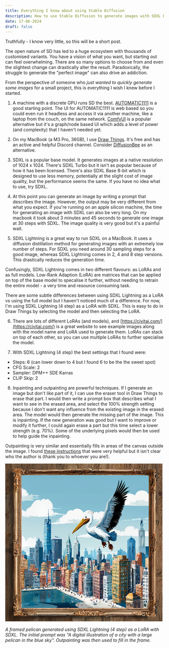 ```yaml
---
title: Everything I know about using Stable Diffusion
description: How to use Stable Diffusion to generate images with SDXL Lighting, LoRAs and Draw Things
date: 17-06-2024
draft: false
---
```


Truthfully - I know very little, so this will be a short post.

The open nature of SD has led to a huge ecosystem with thousands of customised variants. You have a vision of what you want, but starting out can feel overwhelming. There are so many options to choose from and even the slightest change can drastically alter the result. Paradoxically, the struggle to generate the "perfect image" can also drive an addiction.

From the perspective of someone who _just wanted to quickly generate some images_ for a small project, this is everything I wish I knew before I started.

1. A machine with a discrete GPU runs SD the best. [AUTOMATIC1111](https://github.com/AUTOMATIC1111/stable-diffusion-webui) is a good starting point. The UI for AUTOMATIC1111 is web based so you could even run it headless and access it via another machine, like a laptop from the couch, on the same network. [ComfyUI](https://github.com/comfyanonymous/ComfyUI) is a popular alternative but it's a graph/node based UI which adds a level of power (and complexity) that I haven't needed yet.

2. On my MacBook (a M3 Pro, 36GB), I use [Draw Things](https://drawthings.ai/). It's free and has an active and helpful Discord channel. Consider [DiffusionBee](https://diffusionbee.com/) as an alternative.

3. SDXL is a popular base model. It generates images at a native resolution of 1024 x 1024. There's SDXL Turbo but it isn't as popular because of how it has been licensed. There's also SDXL Base 8-bit which is designed to use less memory, potentially at the slight cost of image quality, but the performance seems the same. If you have no idea what to use, try SDXL.

4. At this point you can generate an image by writing a prompt that describes the image. However, the output may be very different from what you expect. If you're running on an apple silicon machine, the time for generating an image with SDXL can also be very long. On my macbook it took about 3 minutes and 45 seconds to generate one image at 30 steps with SDXL. The image quality is very good but it's a painful wait.

5. SDXL Lightning is a great way to run SDXL on a MacBook. It uses a diffusion distillation method for generating images with an extremely low number of steps. For SDXL you need around 30 sampling steps for a good image, whereas SDXL Lightning comes in 2, 4 and 8 step versions. This drastically reduces the generation time.

Confusingly, SDXL Lightning comes in two different flavours: as LoRAs and as full models. Low-Rank Adaption (LoRA) are matrices that can be applied on top of the base model to specalise it further, without needing to retrain the entire model - a very time and resource consuming task.

There are some subtle differences between using SDXL Lightning as a LoRA vs using the full model but I haven't noticed much of a difference. For now, I'm using SDXL Lightning (4 step) as a LoRA with SDXL. This is easy to do in Draw Things by selecting the model and then selecting the LoRA.

6. There are lots of different LoRAs (and models), and [https://civitai.com/](https://civitai.com/) is a great website to see example images along with the model name and LoRA used to generate them. LoRAs can stack on top of each other, so you can use multiple LoRAs to further specialise the model.

7. With SDXL Lightning (4 step) the best settings that I found were:

- Steps: 6 (can lower down to 4 but I found 6 to be the the sweet spot)
- CFG Scale: 2
- Sampler: DPM++ SDE Karras
- CLIP Skip: 2

8. Inpainting and outpainting are powerful techniques. If I generate an image but don't like part of it, I can use the eraser tool in Draw Things to erase that part. I would then write a prompt box that describes what I want to see in the erased area, and select the 100% strength setting because I don't want any influence from the existing image in the erased area. The model would then generate the missing part of the image. This is inpainting. If the new generation was good but I want to improve or modify it further, I could again erase a part but this time select a lower strength (e.g. 70%). Some of the underlying pixels would then be used to help guide the inpainting.

Outpainting is very similar and essentially fills in areas of the canvas outside the image. I found [these instructions](https://nonenonenone6.wordpress.com/) that were very helpful but it isn't clear who the author is (thank you to whoever you are!).

![A framed pelican](../../img/framed-pelican.png)

_A framed pelican generated using SDXL Lightning (4 step) as a LoRA with SDXL. The initial prompt was "A digital illustration of a city with a large pelican in the blue sky". Outpainting was then used to fill in the frame._